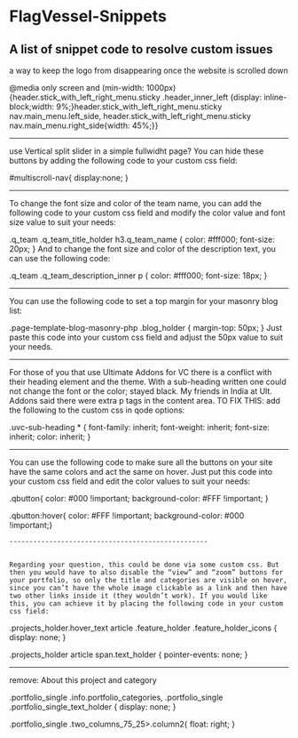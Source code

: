 FlagVessel-Snippets
===================

A list of snippet code to resolve custom issues
--------------------------------------------------
a way to keep the logo from disappearing once the website is scrolled down

@media only screen and (min-width: 1000px){header.stick_with_left_right_menu.sticky .header_inner_left {display: inline-block;width: 9%;}header.stick_with_left_right_menu.sticky nav.main_menu.left_side, header.stick_with_left_right_menu.sticky nav.main_menu.right_side{width: 45%;}}

--------------------------------------------------

use Vertical split slider in a simple fullwidht page?
You can hide these buttons by adding the following code to your custom css field:

#multiscroll-nav{
display:none;
}


-----------------------------------------------

To change the font size and color of the team name, you can add the following code to your custom css field and modify the color value and font size value to suit your needs:

.q_team .q_team_title_holder h3.q_team_name {
color: #fff000;
font-size: 20px;
}
And to change the font size and color of the description text, you can use the following code:

.q_team .q_team_description_inner p {
color: #fff000;
font-size: 18px;
}



-----------------------------------------------

You can use the following code to set a top margin for your masonry blog list:

.page-template-blog-masonry-php .blog_holder {
margin-top: 50px;
}
Just paste this code into your custom css field and adjust the 50px value to suit your needs.

----------------------------------------------------


For those of you that use Ultimate Addons for VC there is a conflict with their heading element and the theme. With a sub-heading written one could not change the font or the color; stayed black. My friends in India at Ult. Addons said there were extra p tags in the content area. TO FIX THIS: add the following to the custom css in qode options:

.uvc-sub-heading * { font-family: inherit; font-weight: inherit; font-size: inherit; color: inherit; }

-----------------------------------------------------

You can use the following code to make sure all the buttons on your site have the same colors and act the same on hover. Just put this code into your custom css field and edit the color values to suit your needs:

.qbutton{
    color: #000 !important;
    background-color: #FFF !important;
}

.qbutton:hover{
    color: #FFF !important;
    background-color: #000 !important;}
    
    
    --------------------------------------------------
    
    
    Regarding your question, this could be done via some custom css. But then you would have to also disable the “view” and “zoom” buttons for your portfolio, so only the title and categories are visible on hover, since you can’t have the whole image clickable as a link and then have two other links inside it (they wouldn’t work). If you would like this, you can achieve it by placing the following code in your custom css field:

.projects_holder.hover_text article .feature_holder .feature_holder_icons {
display: none;
}

.projects_holder article span.text_holder {
pointer-events: none;
}


--------------------------------------------------
remove: About this project and category

.portfolio_single .info.portfolio_categories, .portfolio_single .portfolio_single_text_holder {
display: none;
}

.portfolio_single .two_columns_75_25>.column2{
float: right;
}









    
    
    
    
  
